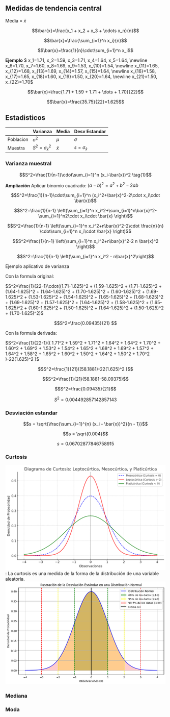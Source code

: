 ## Medidas de tendencia central

Media = $\bar{x}$

$$\bar{x}=\frac{x_1 + x_2 + x_3 + \cdots x_n}{n}$$

$$\bar{x}=\frac{\sum_{i=1}^n x_i}{n}$$

$$\bar{x}=\frac{1}{n}\cdot\sum_{i=1}^n x_i$$

**Ejemplo**
$ x_1=1.71, x_2=1.59, x_3=1.71, x_4=1.64, x_5=1.64, \newline
x_6=1.70, x_7=1.60, x_8=1.69, x_9=1.53, x_{10}=1.54, \newline
x_{11}=1.65, x_{12}=1.68, x_{13}=1.69, x_{14}=1.57, x_{15}=1.64, \newline
x_{16}=1.58, x_{17}=1.65, x_{18}=1.60, x_{19}=1.50, x_{20}=1.64, \newline
x_{21}=1.50, x_{22}=1.70$

$$\bar{x}=\frac{1.71 + 1.59 + 1.71 + \dots +  1.70}{22}$$

$$\bar{x}=\frac{35.75}{22}=1.625$$

## Estadisticos

|   | Varianza | Media | Desv Estandar |
|---|----------|-------|---------------|
|Poblacion|$\sigma^2$|$\mu$|$\sigma$   |
|Muestra|$S^2=\sigma_{\bar{x}}^2$|$\bar{x}$|$s=\sigma_{\bar{x}}$|

### Varianza muestral
$$S^2=\frac{1}{n-1}\cdot\sum_{i=1}^n (x_i-\bar{x})^2 \tag{1}$$

**Ampliación**
Aplicar binomio cuadrado: $(a-b)^2=a^2+b^2-2ab$

$$S^2=\frac{1}{n-1}\cdot\sum_{i=1}^n (x_i^2+\bar{x}^2-2\cdot x_i\cdot \bar{x})$$

$$S^2=\frac{1}{n-1} \left(\sum_{i=1}^n x_i^2+\sum_{i=1}^n\bar{x}^2-\sum_{i=1}^n2\cdot x_i\cdot \bar{x} \right)$$

$$S^2=\frac{1}{n-1} \left(\sum_{i=1}^n x_i^2+n\bar{x}^2-2\cdot \frac{n}{n} \cdot\sum_{i=1}^n x_i\cdot \bar{x} \right)$$

$$S^2=\frac{1}{n-1} \left(\sum_{i=1}^n x_i^2+n\bar{x}^2-2 n \bar{x}^2 \right)$$

$$S^2=\frac{1}{n-1} \left(\sum_{i=1}^n x_i^2 - n\bar{x}^2\right)$$

Ejemplo aplicativo de varianza

Con la formula original:

$S^2=\frac{1}{22-1}\cdot((1.71-1.625)^2 + (1.59-1.625)^2 + (1.71-1.625)^2 + (1.64-1.625)^2 + (1.64-1.625)^2 + (1.70-1.625)^2 + (1.60-1.625)^2 + (1.69-1.625)^2 + (1.53-1.625)^2 + (1.54-1.625)^2 + (1.65-1.625)^2 + (1.68-1.625)^2 + (1.69-1.625)^2 + (1.57-1.625)^2 + (1.64-1.625)^2 + (1.58-1.625)^2 + (1.65-1.625)^2 + (1.60-1.625)^2 + (1.50-1.625)^2 + (1.64-1.625)^2 + (1.50-1.625)^2 + (1.70-1.625)^2)$

$$S^2=\frac{0.09435}{21} $$

Con la formula derivada:

$S^2=\frac{1}{22-1}(( 1.71^2 + 1.59^2 + 1.71^2 + 1.64^2 + 1.64^2 + 1.70^2 + 1.60^2 + 1.69^2 + 1.53^2 + 1.54^2 + 1.65^2 + 1.68^2 + 1.69^2 + 1.57^2 + 1.64^2 + 1.58^2 + 1.65^2 + 1.60^2 + 1.50^2 + 1.64^2 + 1.50^2 + 1.70^2 )-22(1.625)^2 )$

$$S^2=\frac{1}{21}((58.1881)-22(1.625)^2 )$$

$$S^2=\frac{1}{21}(58.1881-58.09375)$$

$$S^2=\frac{0.09435}{21}$$

$$S^2=0.004492857142857143$$

### Desviación estandar

$$s = \sqrt{\frac{\sum_{i=1}^{n} (x_i - \bar{x})^2}{n - 1}}$$

$$s = \sqrt{0.004}$$

$$s = 0.06702877846758915$$

### Curtosis

![Curtosis](assets/curtosis.png)
: La curtosis es una medida de la forma de la distribución de una variable aleatoria.
![Desviacion_estandar](assets/desv_Est.png)
### Mediana
### Moda






